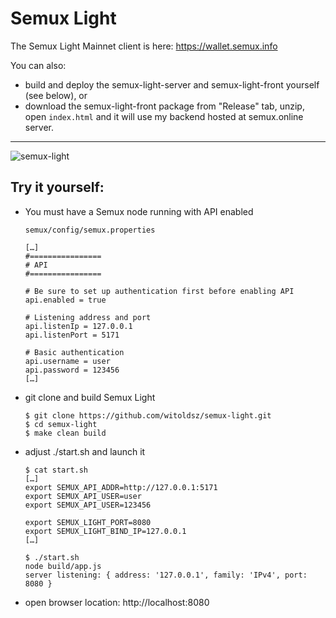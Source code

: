 
# Semux Light

The Semux Light Mainnet client is here: https://wallet.semux.info

You can also:
- build and deploy the semux-light-server and semux-light-front yourself (see below), or
- download the semux-light-front package from "Release" tab, unzip, open `index.html` and it will use my backend hosted at semux.online server.

---

![semux-light](https://github.com/semuxproject/semux-light/raw/assets/semux-light-testnet.png)

## Try it yourself:

- You must have a Semux node running with API enabled

  `semux/config/semux.properties`
  ```
  […]
  #================
  # API
  #================

  # Be sure to set up authentication first before enabling API
  api.enabled = true

  # Listening address and port
  api.listenIp = 127.0.0.1
  api.listenPort = 5171

  # Basic authentication
  api.username = user
  api.password = 123456
  […]

  ```

- git clone and build Semux Light
    ```
    $ git clone https://github.com/witoldsz/semux-light.git
    $ cd semux-light
    $ make clean build
    ```

- adjust ./start.sh and launch it
    ```
    $ cat start.sh
    […]
    export SEMUX_API_ADDR=http://127.0.0.1:5171
    export SEMUX_API_USER=user
    export SEMUX_API_USER=123456

    export SEMUX_LIGHT_PORT=8080
    export SEMUX_LIGHT_BIND_IP=127.0.0.1
    […]

    $ ./start.sh
    node build/app.js
    server listening: { address: '127.0.0.1', family: 'IPv4', port: 8080 }

    ```

- open browser location: http://localhost:8080

